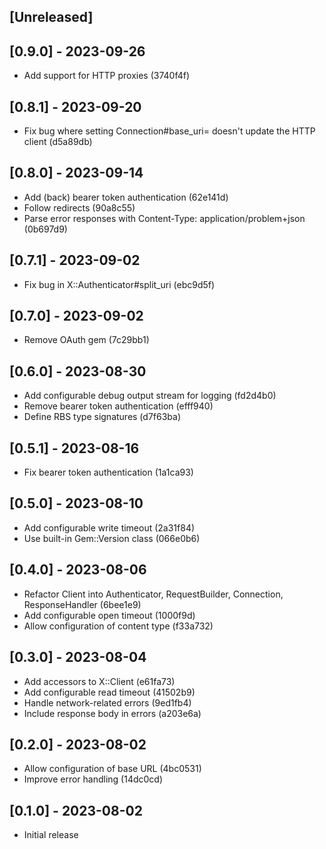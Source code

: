 ## [Unreleased]

## [0.9.0] - 2023-09-26

- Add support for HTTP proxies (3740f4f)

## [0.8.1] - 2023-09-20

- Fix bug where setting Connection#base_uri= doesn't update the HTTP client (d5a89db)

## [0.8.0] - 2023-09-14

- Add (back) bearer token authentication (62e141d)
- Follow redirects (90a8c55)
- Parse error responses with Content-Type: application/problem+json (0b697d9)

## [0.7.1] - 2023-09-02

- Fix bug in X::Authenticator#split_uri (ebc9d5f)

## [0.7.0] - 2023-09-02

- Remove OAuth gem (7c29bb1)

## [0.6.0] - 2023-08-30

- Add configurable debug output stream for logging (fd2d4b0)
- Remove bearer token authentication (efff940)
- Define RBS type signatures (d7f63ba)

## [0.5.1] - 2023-08-16

- Fix bearer token authentication (1a1ca93)

## [0.5.0] - 2023-08-10

- Add configurable write timeout (2a31f84)
- Use built-in Gem::Version class (066e0b6)

## [0.4.0] - 2023-08-06

- Refactor Client into Authenticator, RequestBuilder, Connection, ResponseHandler (6bee1e9)
- Add configurable open timeout (1000f9d)
- Allow configuration of content type (f33a732)

## [0.3.0] - 2023-08-04

- Add accessors to X::Client (e61fa73)
- Add configurable read timeout (41502b9)
- Handle network-related errors (9ed1fb4)
- Include response body in errors (a203e6a)

## [0.2.0] - 2023-08-02

- Allow configuration of base URL (4bc0531)
- Improve error handling (14dc0cd)

## [0.1.0] - 2023-08-02

- Initial release
